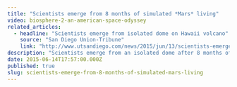 ```yaml
---
title: "Scientists emerge from 8 months of simulated *Mars* living"
video: biosphere-2-an-american-space-odyssey
related_articles:
  - headline: "Scientists emerge from isolated dome on Hawaii volcano"
    source: "San Diego Union-Tribune"
    link: "http://www.utsandiego.com/news/2015/jun/13/scientists-emerge-from-isolated-dome-on-hawaii/"
description: "Scientists emerge from an isolated dome after 8 months of simulated _Mars_ living. Sounds like it was more successful than wacky Biosphere 2."
date: 2015-06-14T17:57:00.000Z
published: true
slug: scientists-emerge-from-8-months-of-simulated-mars-living
---
```


